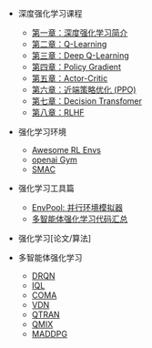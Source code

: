 
- 深度强化学习课程
  - [第一章：深度强化学习简介](deep-rl/deep-rl-class/chapter1.md)
  - [第二章：Q-Learning ](deep-rl/deep-rl-class/chapter2.md)
  - [第三章：Deep Q-Learning ](deep-rl/deep-rl-class/chapter3.md)
  - [第四章：Policy Gradient  ](deep-rl/deep-rl-class/chapter4.md)
  - [第五章：Actor-Critic](deep-rl/deep-rl-class/chapter5.md)
  - [第六章：近端策略优化 (PPO)](deep-rl/deep-rl-class/chapter6.md)
  - [第七章：Decision Transfomer](deep-rl/deep-rl-class/chapter7.md)
  - [第八章：RLHF](deep-rl/papers/RLHF.md)


- 强化学习环境
  - [Awesome RL Envs](deep-rl/rltools/awesomeRLtools.md)
  - [openai Gym ](deep-rl/envs/gym.md)
  - [SMAC](deep-rl/envs/smac.md)
  
- 强化学习工具篇
  - [EnvPool: 并行环境模拟器](deep-rl/rltools/envpool.md)
  - [多智能体强化学习代码汇总](deep-rl/rltools/marltool.md)

- 强化学习[论文/算法]
- 多智能体强化学习
  - [DRQN](deep-rl/papers/DRQN.md)
  - [IQL](deep-rl/papers/iql.md)
  - [COMA](deep-rl/papers/COMA.md)
  - [VDN](deep-rl/papers/vdn.md)
  - [QTRAN](deep-rl/papers/QTRAN.md)
  - [QMIX](deep-rl/papers/qmix.md)
  - [MADDPG](deep-rl/papers/MADDPG.md)


